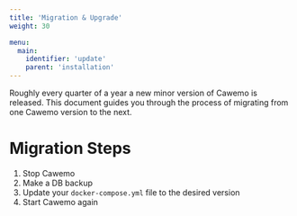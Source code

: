 ```yaml
---
title: 'Migration & Upgrade'
weight: 30

menu:
  main:
    identifier: 'update'
    parent: 'installation'
---
```


Roughly every quarter of a year a new minor version of Cawemo is released. This document guides you through the process of migrating from one Cawemo version to the next.

# Migration Steps

1.  Stop Cawemo
2.  Make a DB backup
3.  Update your `docker-compose.yml` file to the desired version
4.  Start Cawemo again
